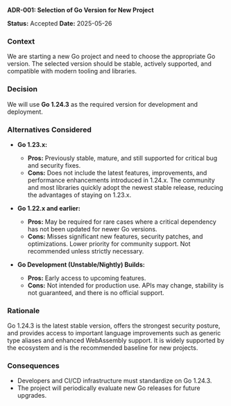 **ADR-001: Selection of Go Version for New Project**

**Status:** Accepted
**Date:** 2025-05-26

### Context

We are starting a new Go project and need to choose the appropriate Go version. The selected version should be stable, actively supported, and compatible with modern tooling and libraries.

### Decision

We will use **Go 1.24.3** as the required version for development and deployment.

### Alternatives Considered

* **Go 1.23.x:**

  * **Pros:** Previously stable, mature, and still supported for critical bug and security fixes.
  * **Cons:** Does not include the latest features, improvements, and performance enhancements introduced in 1.24.x. The community and most libraries quickly adopt the newest stable release, reducing the advantages of staying on 1.23.x.

* **Go 1.22.x and earlier:**

  * **Pros:** May be required for rare cases where a critical dependency has not been updated for newer Go versions.
  * **Cons:** Misses significant new features, security patches, and optimizations. Lower priority for community support. Not recommended unless strictly necessary.

* **Go Development (Unstable/Nightly) Builds:**

  * **Pros:** Early access to upcoming features.
  * **Cons:** Not intended for production use. APIs may change, stability is not guaranteed, and there is no official support.

### Rationale

Go 1.24.3 is the latest stable version, offers the strongest security posture, and provides access to important language improvements such as generic type aliases and enhanced WebAssembly support. It is widely supported by the ecosystem and is the recommended baseline for new projects.

### Consequences

* Developers and CI/CD infrastructure must standardize on Go 1.24.3.
* The project will periodically evaluate new Go releases for future upgrades.
